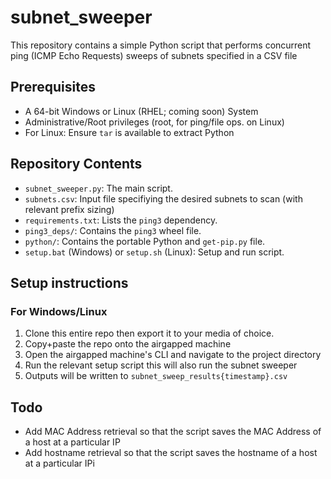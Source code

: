 # subnet_sweeper
This repository contains a simple Python script that performs concurrent ping (ICMP Echo Requests) sweeps of subnets specified in a CSV file

## Prerequisites
- A 64-bit Windows or Linux (RHEL; coming soon) System
- Administrative/Root privileges (root, for ping/file ops. on Linux)
- For Linux: Ensure `tar` is available to extract Python

## Repository Contents
- `subnet_sweeper.py`: The main script.
- `subnets.csv`: Input file specifiying the desired subnets to scan (with relevant prefix sizing)
- `requirements.txt`: Lists the `ping3` dependency.
- `ping3_deps/`: Contains the `ping3` wheel file.
- `python/`: Contains the portable Python and `get-pip.py` file.
- `setup.bat` (Windows) or `setup.sh` (Linux): Setup and run script.

## Setup instructions
### For Windows/Linux
1. Clone this entire repo then export it to your media of choice.
2. Copy+paste the repo onto the airgapped machine
3. Open the airgapped machine's CLI and navigate to the project directory
4. Run the relevant setup script this will also run the subnet sweeper
5. Outputs will be written to `subnet_sweep_results{timestamp}.csv`

## Todo
- Add MAC Address retrieval so that the script saves the MAC Address of a host at a particular IP
- Add hostname retrieval so that the script saves the hostname of a host at a particular IPi 
